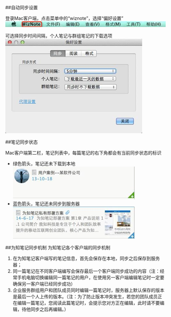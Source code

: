 ##自动同步设置

登录Mac客户端，点击菜单中的“wiznote”，选择“偏好设置”
![设置](img\sync-menu.png)


可选择同步时间间隔，个人笔记与群组笔记的下载选项
![设置](img\sync-setting.png)


##笔记同步状态

Mac客户端第二栏，笔记列表中，每篇笔记的右下角都会有当前同步状态的标识

 * 绿色箭头，笔记还未下载到本地
![设置](img\sync-green.png)
 * 蓝色箭头，笔记还未同步到服务器
![设置](img\sync-blue.png)


##为知笔记同步机制
为知笔记各个客户端的同步机制
1. 在为知笔记客户端写的笔记信息，首先会保存在本地，同步之后保存到服务器；
2. 同一篇笔记在不同客户端编写会保存最后一个客户端同步成功的内容（注：经常手机电脑切换编辑同一篇笔记的用户，在使用另一客户端编辑笔记时一定要确保另一客户端已经同步成功）
3. 企业服务群组用户和团队成员同时编辑一篇笔记时，服务器上默认保存的版本是最后一个人上传的版本。（注：为了防止版本冲突发生，若您的团队成员正在编辑一篇笔记，您阅读此篇笔记时，会提示您对方正在编辑，此时请不要编辑，待他同步之后再编辑。）



